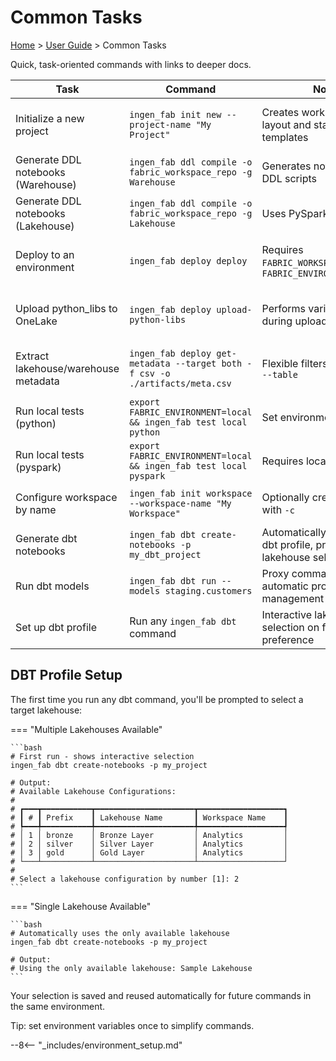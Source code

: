 # Common Tasks

[Home](../index.md) > [User Guide](index.md) > Common Tasks

Quick, task-oriented commands with links to deeper docs.

| Task | Command | Notes | Links |
|------|---------|-------|-------|
| Initialize a new project | `ingen_fab init new --project-name "My Project"` | Creates workspace repo layout and starter templates | Quick Start, Workspace Layout |
| Generate DDL notebooks (Warehouse) | `ingen_fab ddl compile -o fabric_workspace_repo -g Warehouse` | Generates notebooks from DDL scripts | CLI Reference → ddl |
| Generate DDL notebooks (Lakehouse) | `ingen_fab ddl compile -o fabric_workspace_repo -g Lakehouse` | Uses PySpark notebooks | CLI Reference → ddl |
| Deploy to an environment | `ingen_fab deploy deploy` | Requires `FABRIC_WORKSPACE_REPO_DIR`, `FABRIC_ENVIRONMENT` | Deploy Guide, CLI Reference → deploy |
| Upload python_libs to OneLake | `ingen_fab deploy upload-python-libs` | Performs variable injection during upload | Deploy Guide, CLI Reference → deploy |
| Extract lakehouse/warehouse metadata | `ingen_fab deploy get-metadata --target both -f csv -o ./artifacts/meta.csv` | Flexible filters via `--schema`, `--table` | Deploy Guide, CLI Reference → deploy |
| Run local tests (python) | `export FABRIC_ENVIRONMENT=local && ingen_fab test local python` | Set environment to `local` | CLI Reference → test |
| Run local tests (pyspark) | `export FABRIC_ENVIRONMENT=local && ingen_fab test local pyspark` | Requires local Spark | CLI Reference → test |
| Configure workspace by name | `ingen_fab init workspace --workspace-name "My Workspace"` | Optionally create if missing with `-c` | CLI Reference → init |
| Generate dbt notebooks | `ingen_fab dbt create-notebooks -p my_dbt_project` | Automatically configures dbt profile, prompts for lakehouse selection | [DBT Integration](dbt_integration.md) |
| Run dbt models | `ingen_fab dbt run --models staging.customers` | Proxy command to dbt with automatic profile management | [DBT Integration](dbt_integration.md) |
| Set up dbt profile | Run any `ingen_fab dbt` command | Interactive lakehouse selection on first run, saves preference | [DBT Integration](dbt_integration.md) |

## DBT Profile Setup

The first time you run any dbt command, you'll be prompted to select a target lakehouse:

=== "Multiple Lakehouses Available"

    ```bash
    # First run - shows interactive selection
    ingen_fab dbt create-notebooks -p my_project
    
    # Output:
    # Available Lakehouse Configurations:
    # 
    # ┏━━━┳━━━━━━━━━━━┳━━━━━━━━━━━━━━━━━━━━━━┳━━━━━━━━━━━━━━━━━━━┓
    # ┃ # ┃ Prefix    ┃ Lakehouse Name       ┃ Workspace Name    ┃
    # ┡━━━╇━━━━━━━━━━━╇━━━━━━━━━━━━━━━━━━━━━━╇━━━━━━━━━━━━━━━━━━━┩
    # │ 1 │ bronze    │ Bronze Layer         │ Analytics         │
    # │ 2 │ silver    │ Silver Layer         │ Analytics         │
    # │ 3 │ gold      │ Gold Layer           │ Analytics         │
    # └───┴───────────┴──────────────────────┴───────────────────┘
    # 
    # Select a lakehouse configuration by number [1]: 2
    ```

=== "Single Lakehouse Available"

    ```bash
    # Automatically uses the only available lakehouse
    ingen_fab dbt create-notebooks -p my_project
    
    # Output:
    # Using the only available lakehouse: Sample Lakehouse
    ```

Your selection is saved and reused automatically for future commands in the same environment.

Tip: set environment variables once to simplify commands.

--8<-- "_includes/environment_setup.md"

